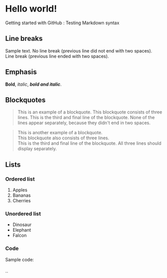 # Hello world!
Getting started with GitHub : Testing Markdown syntax  
## Line breaks  
Sample text.
No line break (previous line did not end with two spaces).  
Line break (previous line ended with two spaces).
## Emphasis  
**Bold**, *italic*, ***bold and italic***.
## Blockquotes  
> This is an example of a blockquote.
> This blockquote consists of three lines.
> This is the third and final line of the blockquote. None of the lines appear separately, because they didn't end in two spaces.  
  
> This is another example of a blockquote.  
> This blockquote also consists of three lines.  
> This is the third and final line of the blockquote. All three lines should display separately.  
## Lists  
### Ordered list
1. Apples
2. Bananas
3. Cherries
### Unordered list
- Dinosaur
- Elephant
- Falcon  
### Code  
Sample code:  
``
``<html>  
    <head>
    </head>
    <body>
    </body>
</html>
``
